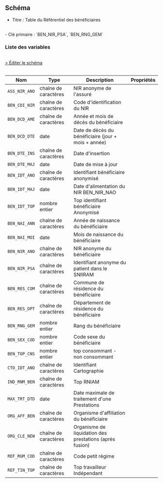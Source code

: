 ## Schéma

- Titre : Table du Référentiel des bénéficiaires
<br />
- Clé primaire : `BEN_NIR_PSA`, `BEN_RNG_GEM`

### Liste des variables
<br />
<div>
    <a href="https://gitlab.com/healthdatahub/schema-snds/edit/master/schemas/REFERENTIELS/IR_BEN_R.json"  
    arget="_blank" rel="noopener noreferrer">> Éditer le schéma</a>
    <OutboundLink />
</div>
<br />

Nom|Type|Description|Propriétés
-|-|-|-
`ASS_NIR_ANO`|chaîne de caractères|NIR anonyme de l&#x27;assuré||
`BEN_CDI_NIR`|chaîne de caractères|Code d&#x27;identification du NIR||
`BEN_DCD_AME`|chaîne de caractères|Année et mois de décès du bénéficiaire||
`BEN_DCD_DTE`|date|Date de décès du bénéficiaire (jour + mois + année)||
`BEN_DTE_INS`|chaîne de caractères|Date d&#x27;insertion||
`BEN_DTE_MAJ`|date|Date de mise à jour||
`BEN_IDT_ANO`|chaîne de caractères|Identifiant bénéficiaire anonymisé||
`BEN_IDT_MAJ`|date|Date d&#x27;alimentation du NIR BEN_NIR_NAO||
`BEN_IDT_TOP`|nombre entier|Top identifiant bénéficiaire Anonymisé||
`BEN_NAI_ANN`|chaîne de caractères|Année de naissance du bénéficiaire||
`BEN_NAI_MOI`|date|Mois de naissance du bénéficiaire||
`BEN_NIR_ANO`|chaîne de caractères|NIR anonyme du bénéficiaire||
`BEN_NIR_PSA`|chaîne de caractères|Identifiant anonyme du patient dans le SNIIRAM||
`BEN_RES_COM`|chaîne de caractères|Commune de résidence du bénéficiaire||
`BEN_RES_DPT`|chaîne de caractères|Département de résidence du bénéficiaire||
`BEN_RNG_GEM`|nombre entier|Rang du bénéficiaire||
`BEN_SEX_COD`|nombre entier|Code sexe du bénéficiaire||
`BEN_TOP_CNS`|nombre entier|top consommant - non consommant||
`CTO_IDT_ANO`|chaîne de caractères|Identifiant Cartographie||
`IND_RNM_BEN`|chaîne de caractères|Top RNIAM||
`MAX_TRT_DTD`|date|Date maximale de traitement d&#x27;une Prestations||
`ORG_AFF_BEN`|chaîne de caractères|Organisme d&#x27;affiliation du bénéficiaire||
`ORG_CLE_NEW`|chaîne de caractères|Organisme de liquidation des prestations (après fusion)||
`REF_RGM_COD`|chaîne de caractères|Code petit régime||
`REF_TIN_TOP`|chaîne de caractères|Top travailleur Indépendant||

